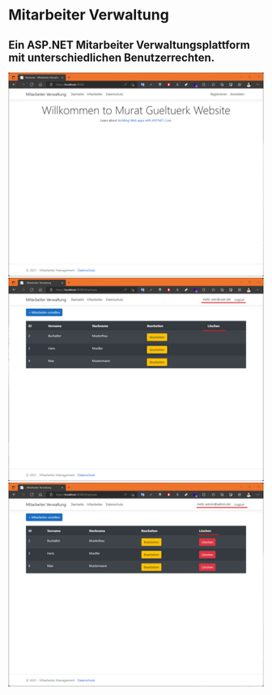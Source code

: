 # Mitarbeiter Verwaltung

## Ein ASP.NET Mitarbeiter Verwaltungsplattform mit unterschiedlichen Benutzerrechten.
![Alt-Text](/ScreenShot1.png)
![Alt-Text](/ScreenShot2.png)
![Alt-Text](/ScreenShot3.png)
